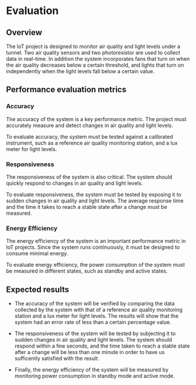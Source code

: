 # Evaluation

## Overview
The IoT project is designed to monitor air quality and light levels under a tunnel. Two air quality sensors and two photoresistor are used to collect data in real-time. In addition the system incorporates fans that turn on when the air quality decreases below a certain threshold, and lights that turn on independently when the light levels fall below a certain value.

## Performance evaluation metrics

### Accuracy

The accuracy of the system is a key performance metric. The project must accurately measure and detect changes in air quality and light levels. 

To evaluate accuracy, the system must be tested against a calibrated instrument, such as a reference air quality monitoring station, and a lux meter for light levels. 

### Responsiveness

The responsiveness of the system is also critical. The system should quickly respond to changes in air quality and light levels.

To evaluate responsiveness, the system must be tested by exposing it to sudden changes in air quality and light levels. The average response time and the time it takes to reach a stable state after a change must be measured.

### Energy Efficiency

The energy efficiency of the system is an important performance metric in IoT projects. Since the system runs continuously, it must be designed to consume minimal energy.

To evaluate energy efficiency, the power consumption of the system must be measured in different states, such as standby and active states.

## Expected results

- The accuracy of the system will be verified by comparing the data collected by the system with that of a reference air quality monitoring station and a lux meter for light levels. The results will show that the system had an error rate of less than a certain percentage value.

- The responsiveness of the system will be tested by subjecting it to sudden changes in air quality and light levels. The system should respond within a few seconds, and the time taken to reach a stable state after a change will be less than one minute in order to have us sufficently satisfied with the result.

- Finally, the energy efficiency of the system will be measured by monitoring power consumption in standby mode and active mode.

